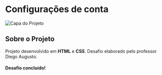 # Configurações de conta
<img src="https://i.ibb.co/WgcVHst/Screenshot-1.png" alt="Capa do Projeto" />

<h2>Sobre o Projeto</h2>
<span>Projeto desenvolvido em <strong>HTML</strong> e <strong>CSS</strong>.</span>
<span>Desafio elaborado pelo professor Diego Augusto.</span>
<h4>Desafio concluído!</h4>
